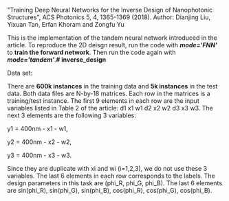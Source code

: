 "Training Deep Neural Networks for the Inverse Design of Nanophotonic Structures", ACS Photonics 5, 4, 1365-1369 (2018).
Author: Dianjing Liu, Yixuan Tan, Erfan Khoram and Zongfu Yu

This is the implementation of the tandem neural network introduced in the article. 
To reproduce the 2D deisgn result, run the code with ___mode='FNN'___ to __train the forward network__. Then run the code again with ___mode='tandem'___.__# inverse_design__
 
Data set:

There are __600k instances__ in the training data and __5k instances__ in the test data. Both data files are N-by-18 matrices. Each row in the matrices is a training/test instance. The first 9 elements in each row are the input variables listed in Table 2 of the article: d1 x1 w1 d2 x2 w2 d3 x3 w3. The next 3 elements are the following 3 variables:

y1 = 400nm - x1 - w1,

y2 = 400nm - x2 - w2,

y3 = 400nm - x3 - w3.

Since they are duplicate with xi and wi (i=1,2,3), we do not use these 3 variables. The last 6 elements in each row corresponds to the labels. The design parameters in this task are (phi_R, phi_G, phi_B). The last 6 elements are sin(phi_R), sin(phi_G), sin(phi_B), cos(phi_R), cos(phi_G), cos(phi_B).
